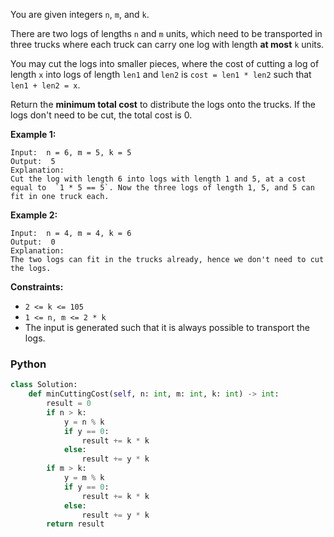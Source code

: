 You are given integers  `n`,  `m`, and  `k`.

There are two logs of lengths  `n`  and  `m`  units, which need to be transported in three trucks where each truck can
carry one log with length  **at most**  `k`  units.

You may cut the logs into smaller pieces, where the cost of cutting a log of length  `x`  into logs of length  `len1`
and  `len2`  is  `cost = len1 * len2`  such that  `len1 + len2 = x`.

Return the  **minimum total cost**  to distribute the logs onto the trucks. If the logs don't need to be cut, the total
cost is 0.

**Example 1:**

```
Input:  n = 6, m = 5, k = 5
Output:  5
Explanation:
Cut the log with length 6 into logs with length 1 and 5, at a cost equal to  `1 * 5 == 5`. Now the three logs of length 1, 5, and 5 can fit in one truck each.
```

**Example 2:**

```
Input:  n = 4, m = 4, k = 6
Output:  0
Explanation:
The two logs can fit in the trucks already, hence we don't need to cut the logs.
```

**Constraints:**

- `2 <= k <= 105`
- `1 <= n, m <= 2 * k`
- The input is generated such that it is always possible to transport the logs.

### Python

```py
class Solution:
    def minCuttingCost(self, n: int, m: int, k: int) -> int:
        result = 0
        if n > k:
            y = n % k
            if y == 0:
                result += k * k
            else:
                result += y * k
        if m > k:
            y = m % k
            if y == 0:
                result += k * k
            else:
                result += y * k
        return result
```
